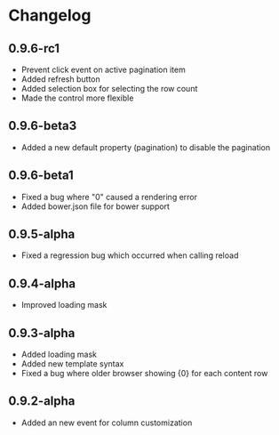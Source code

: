 # Changelog

## 0.9.6-rc1
- Prevent click event on active pagination item
- Added refresh button
- Added selection box for selecting the row count
- Made the control more flexible

## 0.9.6-beta3
- Added a new default property (pagination) to disable the pagination

## 0.9.6-beta1
- Fixed a bug where "0" caused a rendering error
- Added bower.json file for bower support

## 0.9.5-alpha
- Fixed a regression bug which occurred when calling reload

## 0.9.4-alpha
- Improved loading mask

## 0.9.3-alpha
- Added loading mask
- Added new template syntax
- Fixed a bug where older browser showing {0} for each content row

## 0.9.2-alpha
- Added an new event for column customization
